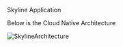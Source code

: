 Skyline Application


Below is the Cloud Native Architecture


![SkylineArchitecture](https://user-images.githubusercontent.com/6432444/137641483-e5d2918b-201f-48a7-b3c3-3ea7dd738032.png)
